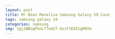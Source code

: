 ```yaml
---
layout: post
title: Mr Bean Monalisa Samsung Galaxy S9 Case
tags: samsung galaxy s9
categories: samsung
img: 1gjJWBogPknLf7om27-AzzF3E4ZsgMdYm
---
```


